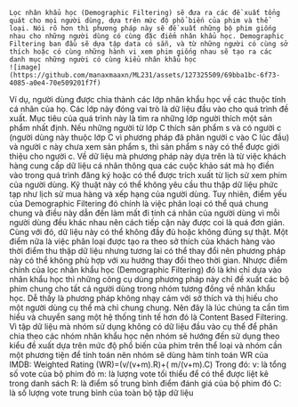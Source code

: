     Lọc nhân khẩu học (Demographic Filtering) sẽ đưa ra các đề xuất tổng quát cho mọi người dùng, dựa trên mức độ phổ biến của phim và thể loại. Nói rõ hơn thì phương pháp này sẽ đề xuất những bộ phim giống nhau cho những người dùng có cùng đặc điểm nhân khẩu học. Demographic Filtering ban đầu sẽ dựa tập data có sẵn, và từ những người có cùng sở thích hoặc có cùng những hành vi xem phim giống nhau sẽ tạo ra các danh mục những người có cùng kiểu nhân khẩu học
    ![image](https://github.com/manaxmaaxn/ML231/assets/127325509/69bba1bc-6f73-4085-a0e4-70e509201f7f)
Ví dụ, người dùng được chia thành các lớp nhân khẩu học về các thuộc tính cá nhân của họ. Các lớp này đóng vai trò là dữ liệu đầu vào cho quá trình đề xuất. Mục tiêu của quá trình này là tìm ra những lớp người thích một sản phẩm nhất định. Nếu những người từ lớp C thích sản phẩm s và có người c (người dùng này thuộc lớp C vì phương pháp đã phân người c vào C lúc đầu) và người c này chưa xem sản phẩm s, thì sản phẩm s này có thể được giới thiệu cho người c. 
Về dữ liệu mà phương pháp này dựa trên là từ việc khách hàng cung cấp dữ liệu cá nhân thông qua các cuộc khảo sát mà họ điền vào trong quá trình đăng ký hoặc có thể được trích xuất từ lịch sử xem phim của người dùng. Kỹ thuật này có thể không yêu cầu thu thập dữ liệu phức tạp như lịch sử mua hàng và xếp hạng của người dùng. Tuy nhiên, điểm yếu của Demographic Filtering đó chính là việc phân loại có thể quá chung chung và điều này dẫn đến làm mất đi tính cá nhân của người dùng vì mỗi người dùng đều khác nhau nên cách tiếp cận này được coi là quá đơn giản. Cùng với đó, dữ liệu này có thể không đầy đủ hoặc không đúng sự thật. Một điểm nữa là việc phân loại được tạo ra theo sở thích của khách hàng vào thời điểm thu thập dữ liệu nhưng tương lai có thể thay đổi nên phương pháp này có thể không phù hợp với xu hướng thay đổi theo thời gian. 
Nhược điểm chính của lọc nhân khẩu học (Demographic Filtering) đó là khi chỉ dựa vào nhân khẩu học thì những công cụ dùng phương pháp này chỉ đề xuất các bộ phim chung cho tất cả người dùng trong nhóm tương đồng về nhân khẩu học. Dễ thấy là phương pháp không nhạy cảm với sở thích và thị hiếu cho một người dùng cụ thể mà chỉ chung chung. Nên đây là lúc chúng ta cần tìm hiểu và chuyển sang một hệ thống tinh tế hơn đó là Content Based Filtering.
Vì tập dữ liệu mà nhóm sử dụng không có dữ liệu đầu vào cụ thể để phân chia theo các nhóm nhân khẩu học nên nhóm sẽ hướng đến sử dụng theo kiểu đề xuất dựa trên mức độ phổ biến của phim trên thể loại và nhóm cần một phương tiện để tính toán nên nhóm sẽ dùng hàm tính toán WR của IMDB:
Weighted Rating (WR)=(v/(v+m).R)+(  m/(v+m).C)
Trong đó:
      v: là tổng số vote của bộ phim đó
      m: là lượng vote tối thiểu để có thể được liệt kê trong danh sách
      R: là điểm số trung bình điểm đánh giá của bộ phim đó
      C: là số lượng vote trung bình của toàn bộ tập dữ liệu
